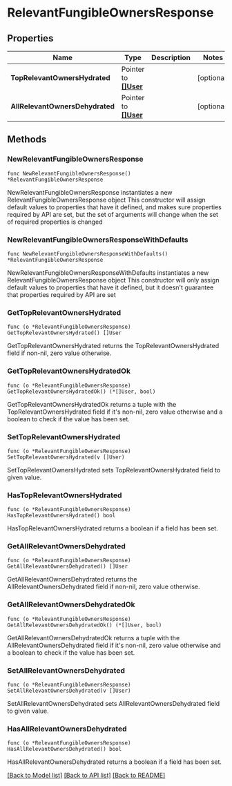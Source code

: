 # RelevantFungibleOwnersResponse

## Properties

Name | Type | Description | Notes
------------ | ------------- | ------------- | -------------
**TopRelevantOwnersHydrated** | Pointer to [**[]User**](User.md) |  | [optional] 
**AllRelevantOwnersDehydrated** | Pointer to [**[]User**](User.md) |  | [optional] 

## Methods

### NewRelevantFungibleOwnersResponse

`func NewRelevantFungibleOwnersResponse() *RelevantFungibleOwnersResponse`

NewRelevantFungibleOwnersResponse instantiates a new RelevantFungibleOwnersResponse object
This constructor will assign default values to properties that have it defined,
and makes sure properties required by API are set, but the set of arguments
will change when the set of required properties is changed

### NewRelevantFungibleOwnersResponseWithDefaults

`func NewRelevantFungibleOwnersResponseWithDefaults() *RelevantFungibleOwnersResponse`

NewRelevantFungibleOwnersResponseWithDefaults instantiates a new RelevantFungibleOwnersResponse object
This constructor will only assign default values to properties that have it defined,
but it doesn't guarantee that properties required by API are set

### GetTopRelevantOwnersHydrated

`func (o *RelevantFungibleOwnersResponse) GetTopRelevantOwnersHydrated() []User`

GetTopRelevantOwnersHydrated returns the TopRelevantOwnersHydrated field if non-nil, zero value otherwise.

### GetTopRelevantOwnersHydratedOk

`func (o *RelevantFungibleOwnersResponse) GetTopRelevantOwnersHydratedOk() (*[]User, bool)`

GetTopRelevantOwnersHydratedOk returns a tuple with the TopRelevantOwnersHydrated field if it's non-nil, zero value otherwise
and a boolean to check if the value has been set.

### SetTopRelevantOwnersHydrated

`func (o *RelevantFungibleOwnersResponse) SetTopRelevantOwnersHydrated(v []User)`

SetTopRelevantOwnersHydrated sets TopRelevantOwnersHydrated field to given value.

### HasTopRelevantOwnersHydrated

`func (o *RelevantFungibleOwnersResponse) HasTopRelevantOwnersHydrated() bool`

HasTopRelevantOwnersHydrated returns a boolean if a field has been set.

### GetAllRelevantOwnersDehydrated

`func (o *RelevantFungibleOwnersResponse) GetAllRelevantOwnersDehydrated() []User`

GetAllRelevantOwnersDehydrated returns the AllRelevantOwnersDehydrated field if non-nil, zero value otherwise.

### GetAllRelevantOwnersDehydratedOk

`func (o *RelevantFungibleOwnersResponse) GetAllRelevantOwnersDehydratedOk() (*[]User, bool)`

GetAllRelevantOwnersDehydratedOk returns a tuple with the AllRelevantOwnersDehydrated field if it's non-nil, zero value otherwise
and a boolean to check if the value has been set.

### SetAllRelevantOwnersDehydrated

`func (o *RelevantFungibleOwnersResponse) SetAllRelevantOwnersDehydrated(v []User)`

SetAllRelevantOwnersDehydrated sets AllRelevantOwnersDehydrated field to given value.

### HasAllRelevantOwnersDehydrated

`func (o *RelevantFungibleOwnersResponse) HasAllRelevantOwnersDehydrated() bool`

HasAllRelevantOwnersDehydrated returns a boolean if a field has been set.


[[Back to Model list]](../README.md#documentation-for-models) [[Back to API list]](../README.md#documentation-for-api-endpoints) [[Back to README]](../README.md)


